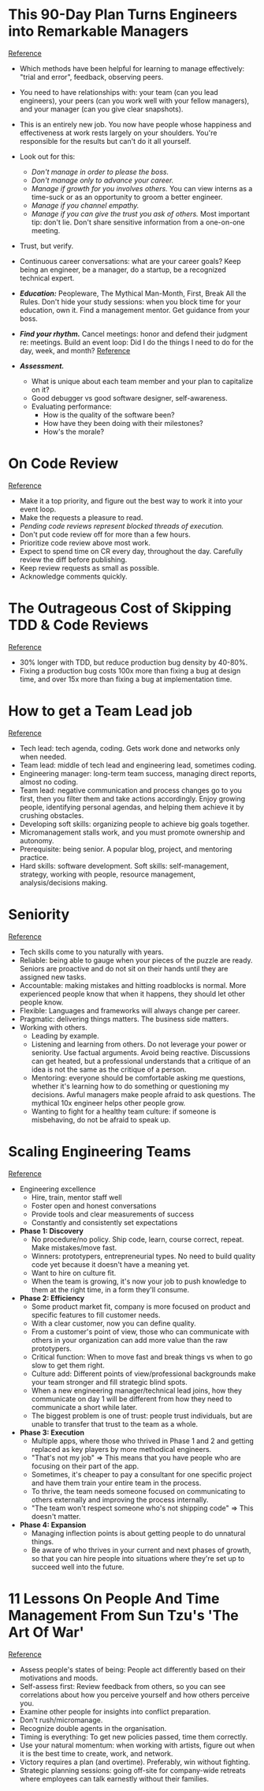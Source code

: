 # This 90-Day Plan Turns Engineers into Remarkable Managers
[Reference](http://firstround.com/review/this-90-day-plan-turns-engineers-into-remarkable-managers/)

- Which methods have been helpful for learning to manage effectively: "trial and error", feedback, observing peers.
- You need to have relationships with: your team (can you lead engineers), your peers (can you work well with your fellow managers), and your manager (can you give clear snapshots).
- This is an entirely new job. You now have people whose happiness and effectiveness at work rests largely on your shoulders. You're responsible for the results but can't do it all yourself.
- Look out for this:
  - *Don't manage in order to please the boss.*
  - *Don't manage only to advance your career.*
  - *Manage if growth for you involves others.* You can view interns as a time-suck or as an opportunity to groom a better engineer.
  - *Manage if you channel empathy.*
  - *Manage if you can give the trust you ask of others.* Most important tip: don't lie. Don't share sensitive information from a one-on-one meeting.
- Trust, but verify.
- Continuous career conversations: what are your career goals? Keep being an engineer, be a manager, do a startup, be a recognized technical expert.

- ***Education:*** Peopleware, The Mythical Man-Month, First, Break All the Rules. Don't hide your study sessions: when you block time for your education, own it. Find a management mentor. Get guidance from your boss.
- ***Find your rhythm.*** Cancel meetings: honor and defend their judgment re: meetings. Build an event loop: Did I do the things I need to do for the day, week, and month? [Reference](https://s3.amazonaws.com/marquee-test-akiaisur2rgicbmpehea/dgVXCQ87Ry2aeL7OKJyu_Screen%20Shot%202015-07-16%20at%2011.43.16%20AM.png)
- ***Assessment.***
  - What is unique about each team member and your plan to capitalize on it?
  - Good debugger vs good software designer, self-awareness.
  - Evaluating performance:
    - How is the quality of the software been?
    - How have they been doing with their milestones?
    - How's the morale?

# On Code Review
[Reference](https://medium.com/@9len/on-code-review-16ea85f7c585)

- Make it a top priority, and figure out the best way to work it into your event loop.
- Make the requests a pleasure to read.
- *Pending code reviews represent blocked threads of execution.*
- Don't put code review off for more than a few hours.
- Prioritize code review above most work.
- Expect to spend time on CR every day, throughout the day. Carefully review the diff before publishing.
- Keep review requests as small as possible.
- Acknowledge comments quickly.

# The Outrageous Cost of Skipping TDD & Code Reviews
[Reference](https://medium.com/javascript-scene/the-outrageous-cost-of-skipping-tdd-code-reviews-57887064c412)

- 30% longer with TDD, but reduce production bug density by 40-80%.
- Fixing a production bug costs 100x more than fixing a bug at design time, and over 15x more than fixing a bug at implementation time.

# How to get a Team Lead job
[Reference](https://hackernoon.com/how-to-get-a-team-lead-job-2c47d8fee618)

- Tech lead: tech agenda, coding. Gets work done and networks only when needed.
- Team lead: middle of tech lead and engineering lead, sometimes coding.
- Engineering manager: long-term team success, managing direct reports, almost no coding.
- Team lead: negative communication and process changes go to you first, then you filter them and take actions accordingly. Enjoy growing people, identifying personal agendas, and helping them achieve it by crushing obstacles.
- Developing soft skills: organizing people to achieve big goals together.
- Micromanagement stalls work, and you must promote ownership and autonomy.
- Prerequisite: being senior. A popular blog, project, and mentoring practice.
- Hard skills: software development. Soft skills: self-management, strategy, working with people, resource management, analysis/decisions making.

# Seniority
[Reference](http://merowing.info/2017/01/seniority/)

- Tech skills come to you naturally with years.
- Reliable: being able to gauge when your pieces of the puzzle are ready. Seniors are proactive and do not sit on their hands until they are assigned new tasks.
- Accountable: making mistakes and hitting roadblocks is normal. More experienced people know that when it happens, they should let other people know.
- Flexible: Languages and frameworks will always change per career.
- Pragmatic: delivering things matters. The business side matters.
- Working with others.
  - Leading by example.
  - Listening and learning from others. Do not leverage your power or seniority. Use factual arguments. Avoid being reactive. Discussions can get heated, but a professional understands that a critique of an idea is not the same as the critique of a person.
  - Mentoring: everyone should be comfortable asking me questions, whether it's learning how to do something or questioning my decisions. Awful managers make people afraid to ask questions. The mythical 10x engineer helps other people grow.
  - Wanting to fight for a healthy team culture: if someone is misbehaving, do not be afraid to speak up.

# Scaling Engineering Teams
[Reference](https://medium.com/@AntiFreeze/scaling-engineering-teams-3b2500c061f6)

- Engineering excellence
  - Hire, train, mentor staff well
  - Foster open and honest conversations
  - Provide tools and clear measurements of success
  - Constantly and consistently set expectations
- **Phase 1: Discovery**
  - No procedure/no policy. Ship code, learn, course correct, repeat. Make mistakes/move fast.
  - Winners: prototypers, entrepreneurial types. No need to build quality code yet because it doesn't have a meaning yet.
  - Want to hire on culture fit.
  - When the team is growing, it's now your job to push knowledge to them at the right time, in a form they'll consume.
- **Phase 2: Efficiency**
  - Some product market fit, company is more focused on product and specific features to fill customer needs.
  - With a clear customer, now you can define quality.
  - From a customer's point of view, those who can communicate with others in your organization can add more value than the raw prototypers.
  - Critical function: When to move fast and break things vs when to go slow to get them right.
  - Culture add: Different points of view/professional backgrounds make your team stronger and fill strategic blind spots.
  - When a new engineering manager/technical lead joins, how they communicate on day 1 will be different from how they need to communicate a short while later.
  - The biggest problem is one of trust: people trust individuals, but are unable to transfer that trust to the team as a whole.
- **Phase 3: Execution**
  - Multiple apps, where those who thrived in Phase 1 and 2 and getting replaced as key players by more methodical engineers.
  - "That's not my job" => This means that you have people who are focusing on their part of the app.
  - Sometimes, it's cheaper to pay a consultant for one specific project and have them train your entire team in the process.
  - To thrive, the team needs someone focused on communicating to others externally and improving the process internally.
  - "The team won't respect someone who's not shipping code" => This doesn't matter.
- **Phase 4: Expansion**
  - Managing inflection points is about getting people to do unnatural things.
  - Be aware of who thrives in your current and next phases of growth, so that you can hire people into situations where they're set up to succeed well into the future.

# 11 Lessons On People And Time Management From Sun Tzu's 'The Art Of War'
[Reference](https://www.forbes.com/sites/forbescoachescouncil/2016/12/28/11-lessons-on-people-and-time-management-from-sun-tzus-the-art-of-war/#2fb4b8631991)

- Assess people's states of being: People act differently based on their motivations and moods.
- Self-assess first: Review feedback from others, so you can see correlations about how you perceive yourself and how others perceive you.
- Examine other people for insights into conflict preparation.
- Don't rush/micromanage.
- Recognize double agents in the organisation.
- Timing is everything: To get new policies passed, time them correctly.
- Use your natural momentum: when working with artists, figure out when it is the best time to create, work, and network.
- Victory requires a plan (and overtime). Preferably, win without fighting.
- Strategic planning sessions: going off-site for company-wide retreats where employees can talk earnestly without their families.
